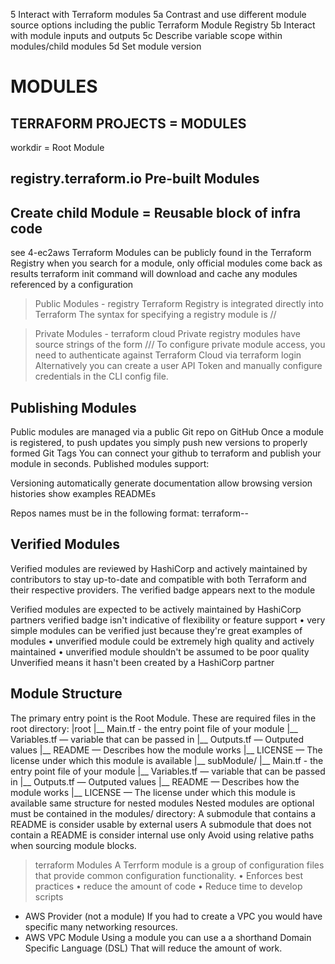 5	Interact with Terraform modules
5a	Contrast and use different module source options including the public Terraform Module Registry
5b	Interact with module inputs and outputs
5c	Describe variable scope within modules/child modules
5d	Set module version

# MODULES

## TERRAFORM PROJECTS = MODULES
workdir = Root Module

## registry.terraform.io Pre-built Modules

## Create child Module = Reusable block of infra code

see 4-ec2aws
Terraform Modules can be publicly found in the Terraform Registry
when you search for a module, only official modules come back as results
terraform init command will download and cache any modules referenced by a configuration
> Public Modules  - registry
Terraform Registry is integrated directly into Terraform
The syntax for specifying a registry module is
<NAMESPACE>/<NAME>/<PROVIDER>

> Private Modules - terraform cloud
Private registry modules have source strings of the form
<HOSTNAME>/<NAMESPACE>/<NAME>/<PROVIDER>
To configure private module access, you need to authenticate against Terraform Cloud via terraform login
Alternatively you can create a user API Token and manually configure credentials in the CLI config file.


## Publishing Modules
Public modules are managed via a public Git repo on GitHub
Once a module is registered, to push updates
you simply push new versions to properly
formed Git Tags
You can connect your github to terraform and publish your module in seconds.
Published modules support:

Versioning
automatically generate documentation
allow browsing version histories
show examples
READMEs

Repos names must be in the following format:
terraform-<PROVIDER>-<NAME>

## Verified Modules
Verified modules are reviewed by HashiCorp and actively maintained by contributors to stay up-to-date and compatible with both Terraform and their respective providers.
The verified badge appears next to the module

Verified modules are expected to be actively maintained by HashiCorp partners
verified badge isn't indicative of flexibility or feature support
• very simple modules can be verified just because they're great examples of modules
• unverified module could be extremely high quality and actively maintained
• unverified module shouldn't be assumed to be poor quality
Unverified means it hasn't been created by a HashiCorp partner

## Module Structure
The primary entry point is the Root Module.
These are required files in the root directory:
|root
|__ Main.tf - the entry point file of your module
|__ Variables.tf — variable that can be passed in
|__ Outputs.tf — Outputed values
|__ README — Describes how the module works
|__ LICENSE — The license under which this module is available
|__ subModule/
    |__ Main.tf - the entry point file of your module
    |__ Variables.tf — variable that can be passed in
    |__ Outputs.tf — Outputed values
    |__ README — Describes how the module works
    |__ LICENSE — The license under which this module is available
same structure for nested modules
Nested modules are optional must be contained in the
modules/ directory:
A submodule that contains a README is consider usable
by external users
A submodule that does not contain a README is consider
internal use only
Avoid using relative paths when sourcing module blocks.

> terraform Modules
A Terrform module is a group of configuration files that provide common configuration functionality.
• Enforces best practices
• reduce the amount of code
• Reduce time to develop scripts
- AWS Provider (not a module)
If you had to create a VPC you would have
specific many networking resources.
- AWS VPC Module
Using a module you can use a a shorthand Domain Specific Language (DSL)
That will reduce the amount of work.